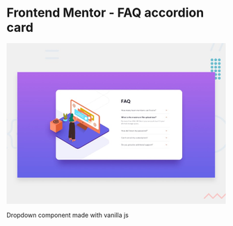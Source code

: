 # Frontend Mentor - FAQ accordion card

![Design preview for the FAQ accordion card coding challenge](./design/desktop-preview.jpg)

Dropdown component made with vanilla js

